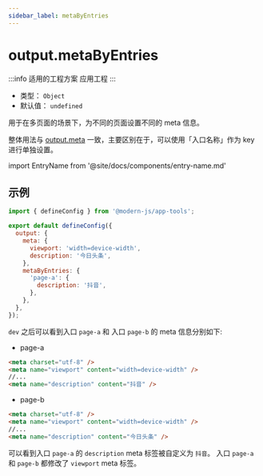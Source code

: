 ```yaml
---
sidebar_label: metaByEntries
---
```


# output.metaByEntries

:::info 适用的工程方案
应用工程
:::

- 类型： `Object`
- 默认值： `undefined`

用于在多页面的场景下，为不同的页面设置不同的 meta 信息。

整体用法与 [output.meta](/docs/apis/config/output/meta) 一致，主要区别在于，可以使用「入口名称」作为 key 进行单独设置。

import EntryName from '@site/docs/components/entry-name.md'

<EntryName />

## 示例

```js title="modern.config.js"
import { defineConfig } from '@modern-js/app-tools';

export default defineConfig({
  output: {
    meta: {
      viewport: 'width=device-width',
      description: '今日头条',
    },
    metaByEntries: {
      'page-a': {
        description: '抖音',
      },
    },
  },
});
```

`dev` 之后可以看到入口 `page-a` 和 入口 `page-b` 的 meta 信息分别如下:

- page-a

```html
<meta charset="utf-8" />
<meta name="viewport" content="width=device-width" />
//...
<meta name="description" content="抖音" />
```

- page-b

```html
<meta charset="utf-8" />
<meta name="viewport" content="width=device-width" />
//...
<meta name="description" content="今日头条" />
```

可以看到入口 `page-a` 的 `description` meta 标签被自定义为 `抖音`。 入口 `page-a` 和 `page-b` 都修改了 `viewport` meta 标签。
